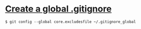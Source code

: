 # [Create a global .gitignore](https://help.github.com/en/github/using-git/ignoring-files#create-a-global-gitignore)

```shell
$ git config --global core.excludesfile ~/.gitignore_global
```
